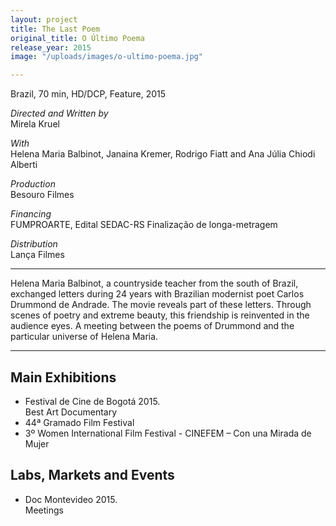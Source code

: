```yaml
---
layout: project
title: The Last Poem
original_title: O Último Poema
release_year: 2015
image: "/uploads/images/o-ultimo-poema.jpg"

---
```

Brazil, 70 min, HD/DCP, Feature, 2015

_Directed and Written by_  
Mirela Kruel

_With_  
Helena Maria Balbinot, Janaina Kremer, Rodrigo Fiatt and Ana Júlia Chiodi Alberti

_Production_  
Besouro Filmes

_Financing_  
FUMPROARTE, Edital SEDAC-RS Finalização de longa-metragem

_Distribution_  
Lança Filmes

***

Helena Maria Balbinot, a countryside teacher from the south of Brazil, exchanged letters during 24 years with Brazilian modernist poet Carlos Drummond de Andrade. The movie reveals part of these letters. Through scenes of poetry and extreme beauty, this friendship is reinvented in the audience eyes. A meeting between the poems of Drummond and the particular universe of Helena Maria.

***

## Main Exhibitions

* Festival de Cine de Bogotá 2015.  
  Best Art Documentary
* 44ª Gramado Film Festival
* 3º Women International Film Festival - CINEFEM – Con una Mirada de Mujer

## Labs, Markets and Events

* Doc Montevideo 2015.  
  Meetings